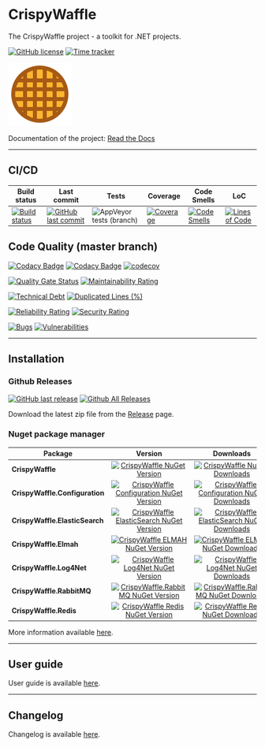 # CrispyWaffle

The CrispyWaffle project - a toolkit for .NET projects. 

[![GitHub license](https://img.shields.io/github/license/guibranco/CrispyWaffle)](https://github.com/guibranco/CrispyWaffle)
[![Time tracker](https://wakatime.com/badge/github/guibranco/CrispyWaffle.svg)](https://wakatime.com/badge/github/guibranco/CrispyWaffle)

![Crispy Waffle logo](https://raw.githubusercontent.com/guibranco/CrispyWaffle/master/logo.png)

Documentation of the project: [Read the Docs](https://guibranco.github.io/CrispyWaffle/)

---

## CI/CD

| Build status | Last commit | Tests | Coverage | Code Smells | LoC | 
|--------------|-------------|-------|----------|-------------|-----|
| [![Build status](https://ci.appveyor.com/api/projects/status/dr93gad0na076ng3/branch/master?svg=true)](https://ci.appveyor.com/project/guibranco/crispywaffle/branch/master) | [![GitHub last commit](https://img.shields.io/github/last-commit/guibranco/CrispyWaffle/master)](https://github.com/guibranco/CrispyWaffle) | ![AppVeyor tests (branch)](https://img.shields.io/appveyor/tests/guibranco/crispywaffle/master?compact_message) | [![Coverage](https://sonarcloud.io/api/project_badges/measure?project=guibranco_CrispyWaffle&metric=coverage&branch=master)](https://sonarcloud.io/dashboard?id=guibranco_CrispyWaffle) | [![Code Smells](https://sonarcloud.io/api/project_badges/measure?project=guibranco_CrispyWaffle&metric=code_smells&branch=master)](https://sonarcloud.io/dashboard?id=guibranco_CrispyWaffle) | [![Lines of Code](https://sonarcloud.io/api/project_badges/measure?project=guibranco_CrispyWaffle&metric=ncloc&branch=master)](https://sonarcloud.io/dashboard?id=guibranco_CrispyWaffle) | 

## Code Quality (master branch)

[![Codacy Badge](https://app.codacy.com/project/badge/Grade/cdac433295dc4d39b4a5377d147f50fc)](https://www.codacy.com/gh/guibranco/CrispyWaffle/dashboard?utm_source=github.com&amp;utm_medium=referral&amp;utm_content=guibranco/CrispyWaffle&amp;utm_campaign=Badge_Grade)
[![Codacy Badge](https://app.codacy.com/project/badge/Coverage/cdac433295dc4d39b4a5377d147f50fc)](https://www.codacy.com/gh/guibranco/CrispyWaffle/dashboard?utm_source=github.com&utm_medium=referral&utm_content=guibranco/CrispyWaffle&utm_campaign=Badge_Coverage)
[![codecov](https://codecov.io/gh/guibranco/CrispyWaffle/branch/master/graph/badge.svg)](https://codecov.io/gh/guibranco/CrispyWaffle)

[![Quality Gate Status](https://sonarcloud.io/api/project_badges/measure?project=guibranco_CrispyWaffle&metric=alert_status)](https://sonarcloud.io/dashboard?id=guibranco_CrispyWaffle)
[![Maintainability Rating](https://sonarcloud.io/api/project_badges/measure?project=guibranco_CrispyWaffle&metric=sqale_rating)](https://sonarcloud.io/dashboard?id=guibranco_CrispyWaffle)

[![Technical Debt](https://sonarcloud.io/api/project_badges/measure?project=guibranco_CrispyWaffle&metric=sqale_index)](https://sonarcloud.io/dashboard?id=guibranco_CrispyWaffle)
[![Duplicated Lines (%)](https://sonarcloud.io/api/project_badges/measure?project=guibranco_CrispyWaffle&metric=duplicated_lines_density)](https://sonarcloud.io/dashboard?id=guibranco_CrispyWaffle)

[![Reliability Rating](https://sonarcloud.io/api/project_badges/measure?project=guibranco_CrispyWaffle&metric=reliability_rating)](https://sonarcloud.io/dashboard?id=guibranco_CrispyWaffle)
[![Security Rating](https://sonarcloud.io/api/project_badges/measure?project=guibranco_CrispyWaffle&metric=security_rating)](https://sonarcloud.io/dashboard?id=guibranco_CrispyWaffle)

[![Bugs](https://sonarcloud.io/api/project_badges/measure?project=guibranco_CrispyWaffle&metric=bugs)](https://sonarcloud.io/dashboard?id=guibranco_CrispyWaffle)
[![Vulnerabilities](https://sonarcloud.io/api/project_badges/measure?project=guibranco_CrispyWaffle&metric=vulnerabilities)](https://sonarcloud.io/dashboard?id=guibranco_CrispyWaffle)

---

## Installation

### Github Releases

[![GitHub last release](https://img.shields.io/github/release-date/guibranco/CrispyWaffle.svg?style=flat)](https://github.com/guibranco/CrispyWaffle) [![Github All Releases](https://img.shields.io/github/downloads/guibranco/CrispyWaffle/total.svg?style=flat)](https://github.com/guibranco/CrispyWaffle)

Download the latest zip file from the [Release](https://github.com/GuiBranco/CrispyWaffle/releases) page.

### Nuget package manager

| Package | Version | Downloads |
|------------------|:-------:|:-------:|
| **CrispyWaffle** | [![CrispyWaffle NuGet Version](https://img.shields.io/nuget/v/CrispyWaffle.svg?style=flat)](https://www.nuget.org/packages/CrispyWaffle/) | [![CrispyWaffle NuGet Downloads](https://img.shields.io/nuget/dt/CrispyWaffle.svg?style=flat)](https://www.nuget.org/packages/CrispyWaffle/) |
| **CrispyWaffle.Configuration** | [![CrispyWaffle Configuration NuGet Version](https://img.shields.io/nuget/v/CrispyWaffle.Configuration.svg?style=flat)](https://www.nuget.org/packages/CrispyWaffle.Configuration/) | [![CrispyWaffle Configuration NuGet Downloads](https://img.shields.io/nuget/dt/CrispyWaffle.Configuration.svg?style=flat)](https://www.nuget.org/packages/CrispyWaffle.Configuration/) |
| **CrispyWaffle.ElasticSearch** | [![CrispyWaffle ElasticSearch NuGet Version](https://img.shields.io/nuget/v/CrispyWaffle.ElasticSearch.svg?style=flat)](https://www.nuget.org/packages/CrispyWaffle.ElasticSearch/) | [![CrispyWaffle ElasticSearch NuGet Downloads](https://img.shields.io/nuget/dt/CrispyWaffle.ElasticSearch.svg?style=flat)](https://www.nuget.org/packages/CrispyWaffle.ElasticSearch/) |
| **CrispyWaffle.Elmah** | [![CrispyWaffle ELMAH NuGet Version](https://img.shields.io/nuget/v/CrispyWaffle.Elmah.svg?style=flat)](https://www.nuget.org/packages/CrispyWaffle.Elmah/) | [![CrispyWaffle ELMAH NuGet Downloads](https://img.shields.io/nuget/dt/CrispyWaffle.Elmah.svg?style=flat)](https://www.nuget.org/packages/CrispyWaffle.Elmah/) |
| **CrispyWaffle.Log4Net** | [![CrispyWaffle Log4Net NuGet Version](https://img.shields.io/nuget/v/CrispyWaffle.Log4Net.svg?style=flat)](https://www.nuget.org/packages/CrispyWaffle.Log4Net/) | [![CrispyWaffle Log4Net NuGet Downloads](https://img.shields.io/nuget/dt/CrispyWaffle.Log4Net.svg?style=flat)](https://www.nuget.org/packages/CrispyWaffle.Log4Net/) |
| **CrispyWaffle.RabbitMQ** | [![CrispyWaffle.RabbitMQ NuGet Version](https://img.shields.io/nuget/v/CrispyWaffle.RabbitMQ.svg?style=flat)](https://www.nuget.org/packages/CrispyWaffle.RabbitMQ/) | [![CrispyWaffle.RabbitMQ NuGet Downloads](https://img.shields.io/nuget/dt/CrispyWaffle.RabbitMQ.svg?style=flat)](https://www.nuget.org/packages/CrispyWaffle.RabbitMQ/) |
| **CrispyWaffle.Redis** | [![CrispyWaffle Redis NuGet Version](https://img.shields.io/nuget/v/CrispyWaffle.Redis.svg?style=flat)](https://www.nuget.org/packages/CrispyWaffle.Redis/) | [![CrispyWaffle Redis NuGet Downloads](https://img.shields.io/nuget/dt/CrispyWaffle.Redis.svg?style=flat)](https://www.nuget.org/packages/CrispyWaffle.Redis/) |

More information available [here](https://guibranco.github.io/CrispyWaffle/installation/).

---

## User guide

User guide is available [here](https://guibranco.github.io/CrispyWaffle/user-guide/basic-usage/).

---

## Changelog

Changelog is available [here](https://guibranco.github.io/CrispyWaffle/changelog/).
